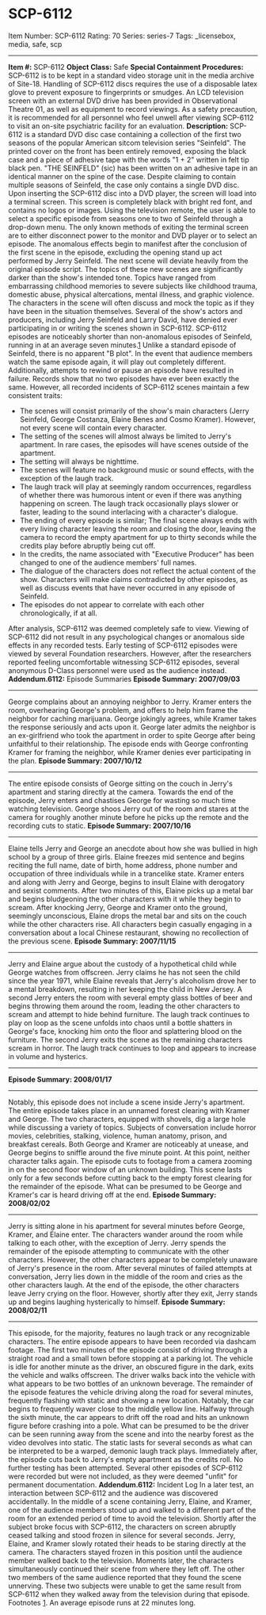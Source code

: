 # SCP-6112
Item Number: SCP-6112
Rating: 70
Series: series-7
Tags: _licensebox, media, safe, scp

---

**Item #:** SCP-6112
**Object Class:** Safe
**Special Containment Procedures:** SCP-6112 is to be kept in a standard video storage unit in the media archive of Site-18. Handling of SCP-6112 discs requires the use of a disposable latex glove to prevent exposure to fingerprints or smudges. An LCD television screen with an external DVD drive has been provided in Observational Theatre 01, as well as equipment to record viewings.
As a safety precaution, it is recommended for all personnel who feel unwell after viewing SCP-6112 to visit an on-site psychiatric facility for an evaluation.
**Description:** SCP-6112 is a standard DVD disc case containing a collection of the first two seasons of the popular American sitcom television series "Seinfeld". The printed cover on the front has been entirely removed, exposing the black case and a piece of adhesive tape with the words "1 + 2" written in felt tip black pen. "THE SEINFELD" (sic) has been written on an adhesive tape in an identical manner on the spine of the case. Despite claiming to contain multiple seasons of Seinfeld, the case only contains a single DVD disc.
Upon inserting the SCP-6112 disc into a DVD player, the screen will load into a terminal screen. This screen is completely black with bright red font, and contains no logos or images. Using the television remote, the user is able to select a specific episode from seasons one to two of Seinfeld through a drop-down menu. The only known methods of exiting the terminal screen are to either disconnect power to the monitor and DVD player or to select an episode.
The anomalous effects begin to manifest after the conclusion of the first scene in the episode, excluding the opening stand up act performed by Jerry Seinfeld. The next scene will deviate heavily from the original episode script. The topics of these new scenes are significantly darker than the show's intended tone.
Topics have ranged from embarrassing childhood memories to severe subjects like childhood trauma, domestic abuse, physical altercations, mental illness, and graphic violence. The characters in the scene will often discuss and mock the topic as if they have been in the situation themselves. Several of the show's actors and producers, including Jerry Seinfeld and Larry David, have denied ever participating in or writing the scenes shown in SCP-6112.
SCP-6112 episodes are noticeably shorter than non-anomalous episodes of Seinfeld, running in at an average seven minutes.[1](javascript:;) Unlike a standard episode of Seinfeld, there is no apparent "B plot".
In the event that audience members watch the same episode again, it will play out completely different. Additionally, attempts to rewind or pause an episode have resulted in failure. Records show that no two episodes have ever been exactly the same. However, all recorded incidents of SCP-6112 scenes maintain a few consistent traits:
  * The scenes will consist primarily of the show's main characters (Jerry Seinfeld, George Costanza, Elaine Benes and Cosmo Kramer). However, not every scene will contain every character.
  * The setting of the scenes will almost always be limited to Jerry's apartment. In rare cases, the episodes will have scenes outside of the apartment.
  * The setting will always be nighttime.
  * The scenes will feature no background music or sound effects, with the exception of the laugh track.
  * The laugh track will play at seemingly random occurrences, regardless of whether there was humorous intent or even if there was anything happening on screen. The laugh track occasionally plays slower or faster, leading to the sound interlacing with a character's dialogue.
  * The ending of every episode is similar; The final scene always ends with every living character leaving the room and closing the door, leaving the camera to record the empty apartment for up to thirty seconds while the credits play before abruptly being cut off.
  * In the credits, the name associated with "Executive Producer" has been changed to one of the audience members' full names.
  * The dialogue of the characters does not reflect the actual content of the show. Characters will make claims contradicted by other episodes, as well as discuss events that have never occurred in any episode of Seinfeld.
  * The episodes do not appear to correlate with each other chronologically, if at all.

After analysis, SCP-6112 was deemed completely safe to view. Viewing of SCP-6112 did not result in any psychological changes or anomalous side effects in any recorded tests.
Early testing of SCP-6112 episodes were viewed by several Foundation researchers. However, after the researchers reported feeling uncomfortable witnessing SCP-6112 episodes, several anonymous D-Class personnel were used as the audience instead.
**Addendum.6112:** Episode Summaries
**Episode Summary: 2007/09/03**
* * *
George complains about an annoying neighbor to Jerry. Kramer enters the room, overhearing George's problem, and offers to help him frame the neighbor for caching marijuana. George jokingly agrees, while Kramer takes the response seriously and acts upon it. George later admits the neighbor is an ex-girlfriend who took the apartment in order to spite George after being unfaithful to their relationship. The episode ends with George confronting Kramer for framing the neighbor, while Kramer denies ever participating in the plan.
**Episode Summary: 2007/10/12**
* * *
The entire episode consists of George sitting on the couch in Jerry's apartment and staring directly at the camera. Towards the end of the episode, Jerry enters and chastises George for wasting so much time watching television. George shoos Jerry out of the room and stares at the camera for roughly another minute before he picks up the remote and the recording cuts to static.
**Episode Summary: 2007/10/16**
* * *
Elaine tells Jerry and George an anecdote about how she was bullied in high school by a group of three girls. Elaine freezes mid sentence and begins reciting the full name, date of birth, home address, phone number and occupation of three individuals while in a trancelike state. Kramer enters and along with Jerry and George, begins to insult Elaine with derogatory and sexist comments. After two minutes of this, Elaine picks up a metal bar and begins bludgeoning the other characters with it while they begin to scream. After knocking Jerry, George and Kramer onto the ground, seemingly unconscious, Elaine drops the metal bar and sits on the couch while the other characters rise. All characters begin casually engaging in a conversation about a local Chinese restaurant, showing no recollection of the previous scene.
**Episode Summary: 2007/11/15**
* * *
Jerry and Elaine argue about the custody of a hypothetical child while George watches from offscreen. Jerry claims he has not seen the child since the year 1971, while Elaine reveals that Jerry's alcoholism drove her to a mental breakdown, resulting in her keeping the child in New Jersey. A second Jerry enters the room with several empty glass bottles of beer and begins throwing them around the room, leading the other characters to scream and attempt to hide behind furniture. The laugh track continues to play on loop as the scene unfolds into chaos until a bottle shatters in George's face, knocking him onto the floor and splattering blood on the furniture. The second Jerry exits the scene as the remaining characters scream in horror. The laugh track continues to loop and appears to increase in volume and hysterics.
* * *
**Episode Summary: 2008/01/17**
* * *
Notably, this episode does not include a scene inside Jerry's apartment. The entire episode takes place in an unnamed forest clearing with Kramer and George. The two characters, equipped with shovels, dig a large hole while discussing a variety of topics. Subjects of conversation include horror movies, celebrities, stalking, violence, human anatomy, prison, and breakfast cereals. Both George and Kramer are noticeably at unease, and George begins to sniffle around the five minute point. At this point, neither character talks again. The episode cuts to footage from a camera zooming in on the second floor window of an unknown building. This scene lasts only for a few seconds before cutting back to the empty forest clearing for the remainder of the episode. What can be presumed to be George and Kramer's car is heard driving off at the end.
**Episode Summary: 2008/02/02**
* * *
Jerry is sitting alone in his apartment for several minutes before George, Kramer, and Elaine enter. The characters wander around the room while talking to each other, with the exception of Jerry. Jerry spends the remainder of the episode attempting to communicate with the other characters. However, the other characters appear to be completely unaware of Jerry's presence in the room. After several minutes of failed attempts at conversation, Jerry lies down in the middle of the room and cries as the other characters laugh. At the end of the episode, the other characters leave Jerry crying on the floor. However, shortly after they exit, Jerry stands up and begins laughing hysterically to himself.
**Episode Summary: 2008/02/11**
* * *
This episode, for the majority, features no laugh track or any recognizable characters. The entire episode appears to have been recorded via dashcam footage. The first two minutes of the episode consist of driving through a straight road and a small town before stopping at a parking lot. The vehicle is idle for another minute as the driver, an obscured figure in the dark, exits the vehicle and walks offscreen. The driver walks back into the vehicle with what appears to be two bottles of an unknown beverage. The remainder of the episode features the vehicle driving along the road for several minutes, frequently flashing with static and showing a new location. Notably, the car begins to frequently waver close to the middle yellow line. Halfway through the sixth minute, the car appears to drift off the road and hits an unknown figure before crashing into a pole. What can be presumed to be the driver can be seen running away from the scene and into the nearby forest as the video devolves into static. The static lasts for several seconds as what can be interpreted to be a warped, demonic laugh track plays. Immediately after, the episode cuts back to Jerry's empty apartment as the credits roll.
No further testing has been attempted. Several other episodes of SCP-6112 were recorded but were not included, as they were deemed "unfit" for permanent documentation.
**Addendum.6112:** Incident Log
In a later test, an interaction between SCP-6112 and the audience was discovered accidentally. In the middle of a scene containing Jerry, Elaine, and Kramer, one of the audience members stood up and walked to a different part of the room for an extended period of time to avoid the television. Shortly after the subject broke focus with SCP-6112, the characters on screen abruptly ceased talking and stood frozen in silence for several seconds. Jerry, Elaine, and Kramer slowly rotated their heads to be staring directly at the camera. The characters stayed frozen in this position until the audience member walked back to the television. Moments later, the characters simultaneously continued their scene from where they left off.
The other two members of the same audience reported that they found the scene unnerving. These two subjects were unable to get the same result from SCP-6112 when they walked away from the television during that episode.
Footnotes
[1](javascript:;). An average episode runs at 22 minutes long.